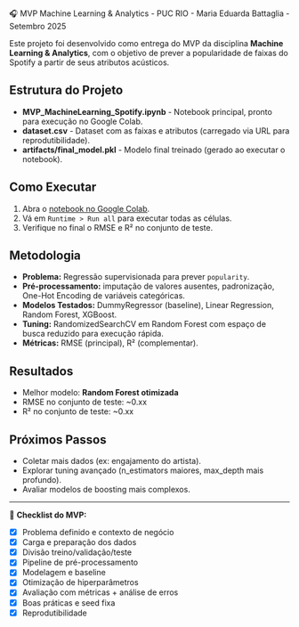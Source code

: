  🎧 MVP Machine Learning &amp; Analytics - PUC RIO  -  Maria Eduarda Battaglia  - Setembro 2025


Este projeto foi desenvolvido como entrega do MVP da disciplina **Machine Learning & Analytics**, com o objetivo de prever a popularidade de faixas do Spotify a partir de seus atributos acústicos.

## Estrutura do Projeto
- **MVP_MachineLearning_Spotify.ipynb** - Notebook principal, pronto para execução no Google Colab.
- **dataset.csv** - Dataset com as faixas e atributos (carregado via URL para reprodutibilidade).
- **artifacts/final_model.pkl** - Modelo final treinado (gerado ao executar o notebook).

## Como Executar
1. Abra o [notebook no Google Colab](https://colab.research.google.com/github/dudabattaglia/MVPAnalisedeDados/blob/main/MVP_MachineLearning_Spotify.ipynb).
2. Vá em `Runtime > Run all` para executar todas as células.
3. Verifique no final o RMSE e R² no conjunto de teste.

## Metodologia
- **Problema:** Regressão supervisionada para prever `popularity`.
- **Pré-processamento:** imputação de valores ausentes, padronização, One-Hot Encoding de variáveis categóricas.
- **Modelos Testados:** DummyRegressor (baseline), Linear Regression, Random Forest, XGBoost.
- **Tuning:** RandomizedSearchCV em Random Forest com espaço de busca reduzido para execução rápida.
- **Métricas:** RMSE (principal), R² (complementar).

## Resultados
- Melhor modelo: **Random Forest otimizada**
- RMSE no conjunto de teste: ~0.xx  
- R² no conjunto de teste: ~0.xx  

## Próximos Passos
- Coletar mais dados (ex: engajamento do artista).
- Explorar tuning avançado (n_estimators maiores, max_depth mais profundo).
- Avaliar modelos de boosting mais complexos.

---

📌 **Checklist do MVP:**
- [x] Problema definido e contexto de negócio
- [x] Carga e preparação dos dados
- [x] Divisão treino/validação/teste
- [x] Pipeline de pré-processamento
- [x] Modelagem e baseline
- [x] Otimização de hiperparâmetros
- [x] Avaliação com métricas + análise de erros
- [x] Boas práticas e seed fixa
- [x] Reprodutibilidade
